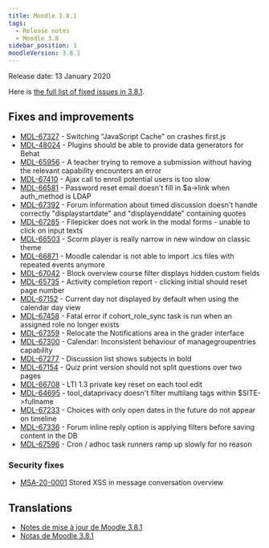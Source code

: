 ```yaml
---
title: Moodle 3.8.1
tags:
  - Release notes
  - Moodle 3.8
sidebar_position: 1
moodleVersion: 3.8.1
---
```

Release date: 13 January 2020

Here is [the full list of fixed issues in 3.8.1](https://moodle.atlassian.net/secure/IssueNavigator!executeAdvanced.jspa?jqlQuery=project+%3D+mdl+AND+resolution+%3D+fixed+AND+fixVersion+in+%28%223.8.1%22%29+ORDER+BY+priority+DESC&runQuery=true&clear=true).

## Fixes and improvements

- [MDL-67327](https://moodle.atlassian.net/browse/MDL-67327) - Switching "JavaScript Cache" on crashes first.js
- [MDL-48024](https://moodle.atlassian.net/browse/MDL-48024) - Plugins should be able to provide data generators for Behat
- [MDL-65956](https://moodle.atlassian.net/browse/MDL-65956) - A teacher trying to remove a submission without having the relevant capability encounters an error
- [MDL-67410](https://moodle.atlassian.net/browse/MDL-67410) - Ajax call to enroll potential users is too slow
- [MDL-66581](https://moodle.atlassian.net/browse/MDL-66581) - Password reset email doesn't fill in $a->link when auth_method is LDAP
- [MDL-67392](https://moodle.atlassian.net/browse/MDL-67392) - Forum information about timed discussion doesn't handle correctly "displaystartdate" and "displayenddate" containing quotes
- [MDL-67285](https://moodle.atlassian.net/browse/MDL-67285) - Filepicker does not work in the modal forms - unable to click on input texts
- [MDL-66503](https://moodle.atlassian.net/browse/MDL-66503) - Scorm player is really narrow in new window on classic theme
- [MDL-66871](https://moodle.atlassian.net/browse/MDL-66871) - Moodle calendar is not able to import .ics files with repeated events anymore
- [MDL-67042](https://moodle.atlassian.net/browse/MDL-67042) - Block overview course filter displays hidden custom fields
- [MDL-65735](https://moodle.atlassian.net/browse/MDL-65735) - Activity completion report - clicking initial should reset page number
- [MDL-67152](https://moodle.atlassian.net/browse/MDL-67152) - Current day not displayed by default when using the calendar day view
- [MDL-67458](https://moodle.atlassian.net/browse/MDL-67458) - Fatal error if cohort_role_sync task is run when an assigned role no longer exists
- [MDL-67359](https://moodle.atlassian.net/browse/MDL-67359) - Relocate the Notifications area in the grader interface
- [MDL-67300](https://moodle.atlassian.net/browse/MDL-67300) - Calendar: Inconsistent behaviour of managegroupentries capability
- [MDL-67277](https://moodle.atlassian.net/browse/MDL-67277) - Discussion list shows subjects in bold
- [MDL-67154](https://moodle.atlassian.net/browse/MDL-67154) - Quiz print version should not split questions over two pages
- [MDL-66708](https://moodle.atlassian.net/browse/MDL-66708) - LTI 1.3 private key reset on each tool edit
- [MDL-64695](https://moodle.atlassian.net/browse/MDL-64695) - tool_dataprivacy doesn't filter multilang tags within $SITE->fullname
- [MDL-67233](https://moodle.atlassian.net/browse/MDL-67233) - Choices with only open dates in the future do not appear on timeline
- [MDL-67336](https://moodle.atlassian.net/browse/MDL-67336) - Forum inline reply option is applying filters before saving content in the DB
- [MDL-67596](https://moodle.atlassian.net/browse/MDL-67596) - Cron / adhoc task runners ramp up slowly for no reason

### Security fixes

- [MSA-20-0001](https://moodle.org/mod/forum/discuss.php?d=395953) Stored XSS in message conversation overview

## Translations

- [Notes de mise à jour de Moodle 3.8.1](https://docs.moodle.org/fr/Notes_de_mise_à_jour_de_Moodle_3.8.1)
- [Notas de Moodle 3.8.1](https://docs.moodle.org/es/Notas_de_Moodle_3.8.1)
